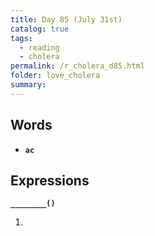 ```yaml
---
title: Day 85 (July 31st)
catalog: true
tags: 
  - reading
  - cholera
permalink: /r_cholera_d85.html
folder: love_cholera
summary: 
---
```


## Words

-   <b data-toggle="tooltip" data-original-title="{{site.data.glossary.ac}}">`ac`</b>



## Expressions

<b data-toggle="tooltip" data-original-title="{{site.data.answers.85_a}}">`________()`</b>

1.  